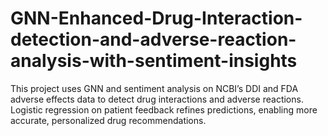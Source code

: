 # GNN-Enhanced-Drug-Interaction-detection-and-adverse-reaction-analysis-with-sentiment-insights
This project uses GNN and sentiment analysis on NCBI’s DDI and FDA adverse effects data to detect drug interactions and adverse reactions. Logistic regression on patient feedback refines predictions, enabling more accurate, personalized drug recommendations.

